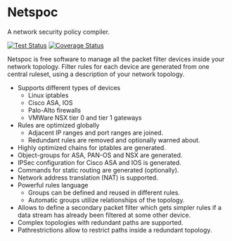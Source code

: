 Netspoc
=======

A network security policy compiler.

[![Test Status](https://github.com/hknutzen/Netspoc/workflows/tests/badge.svg)](https://github.com/hknutzen/Netspoc/actions?query=workflow%3A"tests")
[![Coverage Status](https://coveralls.io/repos/github/hknutzen/Netspoc/badge.svg?branch=master)](https://coveralls.io/github/hknutzen/Netspoc?branch=master)

Netspoc is free software to manage all the packet filter devices inside your network topology. Filter rules for each device are generated from one central ruleset, using a description of your network topology.

- Supports different types of devices
  - Linux iptables
  - Cisco  ASA, IOS
  - Palo-Alto firewalls
  - VMWare NSX tier 0 and tier 1 gateways
- Rules are optimized globally
  - Adjacent IP ranges and port ranges are joined.
  - Redundant rules are removed and optionally warned about.
- Highly optimized chains for iptables are generated.
- Object-groups for ASA, PAN-OS and NSX are generated.
- IPSec configuration for Cisco ASA and IOS is generated.
- Commands for static routing are generated (optionally).
- Network address translation (NAT) is supported.
- Powerful rules language
   - Groups can be defined and reused in different rules.
   - Automatic groups utilize relationships of the topology.
- Allows to define a secondary packet filter which gets simpler rules
  if a data stream has already been filtered at some other device.
- Complex topologies with redundant paths are supported.
- Pathrestrictions allow to restrict paths inside a redundant topology.
